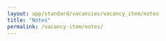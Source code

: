 ```yaml
---
layout: app/standard/vacancies/vacancy_item/notes
title: "Notes"
permalink: /vacancy-item/notes/
---
```


<!--- This child document initializes the page in Jekyll. -->